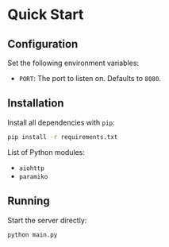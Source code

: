 # Quick Start

## Configuration

Set the following environment variables:

- `PORT`: The port to listen on. Defaults to `8080`.

## Installation

Install all dependencies with `pip`:

```bash
pip install -r requirements.txt
```

List of Python modules:

- `aiohttp`
- `paramiko`

## Running

Start the server directly:

```bash
python main.py
```
